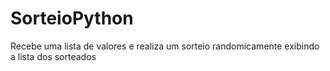# SorteioPython
Recebe uma lista de valores e realiza um sorteio randomicamente exibindo a lista dos sorteados
